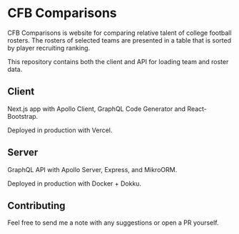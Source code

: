# CFB Comparisons

CFB Comparisons is website for comparing relative talent of college football rosters. The rosters of selected teams are presented in a table that is sorted by player recruiting ranking.

This repository contains both the client and API for loading team and roster data.

## Client

Next.js app with Apollo Client, GraphQL Code Generator and React-Bootstrap.

Deployed in production with Vercel.

## Server

GraphQL API with Apollo Server, Express, and MikroORM.

Deployed in production with Docker + Dokku.

## Contributing

Feel free to send me a note with any suggestions or open a PR yourself.
